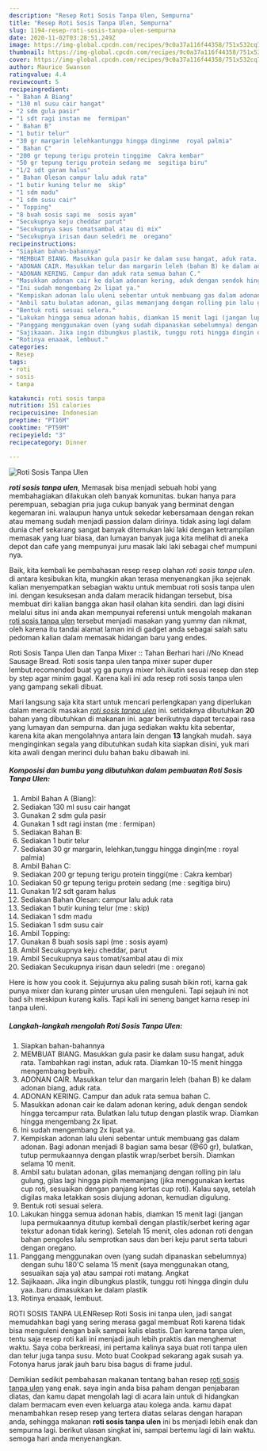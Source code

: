 ```yaml
---
description: "Resep Roti Sosis Tanpa Ulen, Sempurna"
title: "Resep Roti Sosis Tanpa Ulen, Sempurna"
slug: 1194-resep-roti-sosis-tanpa-ulen-sempurna
date: 2020-11-02T03:28:51.249Z
image: https://img-global.cpcdn.com/recipes/9c0a37a116f44358/751x532cq70/roti-sosis-tanpa-ulen-foto-resep-utama.jpg
thumbnail: https://img-global.cpcdn.com/recipes/9c0a37a116f44358/751x532cq70/roti-sosis-tanpa-ulen-foto-resep-utama.jpg
cover: https://img-global.cpcdn.com/recipes/9c0a37a116f44358/751x532cq70/roti-sosis-tanpa-ulen-foto-resep-utama.jpg
author: Maurice Swanson
ratingvalue: 4.4
reviewcount: 5
recipeingredient:
- " Bahan A Biang"
- "130 ml susu cair hangat"
- "2 sdm gula pasir"
- "1 sdt ragi instan me  fermipan"
- " Bahan B"
- "1 butir telur"
- "30 gr margarin lelehkantunggu hingga dinginme  royal palmia"
- " Bahan C"
- "200 gr tepung terigu protein tinggime  Cakra kembar"
- "50 gr tepung terigu protein sedang me  segitiga biru"
- "1/2 sdt garam halus"
- " Bahan Olesan campur lalu aduk rata"
- "1 butir kuning telur me  skip"
- "1 sdm madu"
- "1 sdm susu cair"
- " Topping"
- "8 buah sosis sapi me  sosis ayam"
- "Secukupnya keju cheddar parut"
- "Secukupnya saus tomatsambal atau di mix"
- "Secukupnya irisan daun seledri me  oregano"
recipeinstructions:
- "Siapkan bahan-bahannya"
- "MEMBUAT BIANG. Masukkan gula pasir ke dalam susu hangat, aduk rata. Tambahkan ragi instan, aduk rata. Diamkan 10-15 menit hingga mengembang berbuih."
- "ADONAN CAIR. Masukkan telur dan margarin leleh (bahan B) ke dalam adonan biang, aduk rata."
- "ADONAN KERING. Campur dan aduk rata semua bahan C."
- "Masukkan adonan cair ke dalam adonan kering, aduk dengan sendok hingga tercampur rata. Bulatkan lalu tutup dengan plastik wrap. Diamkan hingga mengembang 2x lipat."
- "Ini sudah mengembang 2x lipat ya."
- "Kempiskan adonan lalu uleni sebentar untuk membuang gas dalam adonan. Bagi adonan menjadi 8 bagian sama besar (@60 gr), bulatkan, tutup permukaannya dengan plastik wrap/serbet bersih. Diamkan selama 10 menit."
- "Ambil satu bulatan adonan, gilas memanjang dengan rolling pin lalu gulung, gilas lagi hingga pipih memanjang (jika menggunakan kertas cup roti, sesuaikan dengan panjang kertas cup roti). Kalau saya, setelah digilas maka letakkan sosis diujung adonan, kemudian digulung."
- "Bentuk roti sesuai selera."
- "Lakukan hingga semua adonan habis, diamkan 15 menit lagi (jangan lupa permukaannya ditutup kembali dengan plastik/serbet kering agar tekstur adonan tidak kering). Setelah 15 menit, oles adonan roti dengan bahan pengoles lalu semprotkan saus dan beri keju parut serta taburi dengan oregano."
- "Panggang menggunakan oven (yang sudah dipanaskan sebelumnya) dengan suhu 180&#39;C selama 15 menit (saya menggunakan otang, sesuaikan saja ya) atau sampai roti matang. Angkat"
- "Sajikaaan. Jika ingin dibungkus plastik, tunggu roti hingga dingin dulu yaa..baru dimasukkan ke dalam plastik"
- "Rotinya enaaak, lembuut."
categories:
- Resep
tags:
- roti
- sosis
- tanpa

katakunci: roti sosis tanpa 
nutrition: 151 calories
recipecuisine: Indonesian
preptime: "PT16M"
cooktime: "PT59M"
recipeyield: "3"
recipecategory: Dinner

---
```



![Roti Sosis Tanpa Ulen](https://img-global.cpcdn.com/recipes/9c0a37a116f44358/751x532cq70/roti-sosis-tanpa-ulen-foto-resep-utama.jpg)

<b><i>roti sosis tanpa ulen</i></b>, Memasak bisa menjadi sebuah hobi yang membahagiakan dilakukan oleh banyak komunitas. bukan hanya para perempuan, sebagian pria juga cukup banyak yang berminat dengan kegemaran ini. walaupun hanya untuk sekedar kebersamaan dengan rekan atau memang sudah menjadi passion dalam dirinya. tidak asing lagi dalam dunia chef sekarang sangat banyak ditemukan laki laki dengan ketrampilan memasak yang luar biasa, dan lumayan banyak juga kita melihat di aneka depot dan cafe yang mempunyai juru masak laki laki sebagai chef mumpuni nya.

Baik, kita kembali ke pembahasan resep resep olahan <i>roti sosis tanpa ulen</i>. di antara kesibukan kita, mungkin akan terasa menyenangkan jika sejenak kalian menyempatkan sebagian waktu untuk membuat roti sosis tanpa ulen ini. dengan kesuksesan anda dalam meracik hidangan tersebut, bisa membuat diri kalian bangga akan hasil olahan kita sendiri. dan lagi disini melalui situs ini anda akan mempunyai referensi untuk mengolah makanan <u>roti sosis tanpa ulen</u> tersebut menjadi masakan yang yummy dan nikmat, oleh karena itu tandai alamat laman ini di gadget anda sebagai salah satu pedoman kalian dalam memasak hidangan baru yang endes.

Roti Sosis Tanpa Ulen dan Tanpa Mixer :: Tahan Berhari hari //No Knead Sausage Bread. Roti sosis tanpa ulen tanpa mixer super duper lembut.recomended buat yg ga punya mixer loh.ikutin sesuai resep dan step by step agar minim gagal. Karena kali ini ada resep roti sosis tanpa ulen yang gampang sekali dibuat.


Mari langsung saja kita start untuk mencari perlengkapan yang diperlukan dalam meracik masakan <u><i>roti sosis tanpa ulen</i></u> ini. setidaknya dibutuhkan <b>20</b> bahan yang dibutuhkan di makanan ini. agar berikutnya dapat tercapai rasa yang lumayan dan sempurna. dan juga sediakan waktu kita sebentar, karena kita akan mengolahnya antara lain dengan <b>13</b> langkah mudah. saya menginginkan segala yang dibutuhkan sudah kita siapkan disini, yuk mari kita awali dengan merinci dulu bahan baku dibawah ini.

<!--inarticleads1-->

##### Komposisi dan bumbu yang dibutuhkan dalam pembuatan Roti Sosis Tanpa Ulen:

1. Ambil  Bahan A (Biang):
1. Sediakan 130 ml susu cair hangat
1. Gunakan 2 sdm gula pasir
1. Gunakan 1 sdt ragi instan (me : fermipan)
1. Sediakan  Bahan B:
1. Sediakan 1 butir telur
1. Sediakan 30 gr margarin, lelehkan,tunggu hingga dingin(me : royal palmia)
1. Ambil  Bahan C:
1. Sediakan 200 gr tepung terigu protein tinggi(me : Cakra kembar)
1. Sediakan 50 gr tepung terigu protein sedang (me : segitiga biru)
1. Gunakan 1/2 sdt garam halus
1. Sediakan  Bahan Olesan: campur lalu aduk rata
1. Sediakan 1 butir kuning telur (me : skip)
1. Sediakan 1 sdm madu
1. Sediakan 1 sdm susu cair
1. Ambil  Topping:
1. Gunakan 8 buah sosis sapi (me : sosis ayam)
1. Ambil Secukupnya keju cheddar, parut
1. Ambil Secukupnya saus tomat/sambal atau di mix
1. Sediakan Secukupnya irisan daun seledri (me : oregano)


Here is how you cook it. Sejujurnya aku paling susah bikin roti, karna gak punya mixer dan kurang pinter urusan ulen menguleni. Tapi sejauh ini not bad sih meskipun kurang kalis. Tapi kali ini seneng banget karna resep ini tanpa uleni. 

<!--inarticleads2-->

##### Langkah-langkah mengolah Roti Sosis Tanpa Ulen:

1. Siapkan bahan-bahannya
1. MEMBUAT BIANG. Masukkan gula pasir ke dalam susu hangat, aduk rata. Tambahkan ragi instan, aduk rata. Diamkan 10-15 menit hingga mengembang berbuih.
1. ADONAN CAIR. Masukkan telur dan margarin leleh (bahan B) ke dalam adonan biang, aduk rata.
1. ADONAN KERING. Campur dan aduk rata semua bahan C.
1. Masukkan adonan cair ke dalam adonan kering, aduk dengan sendok hingga tercampur rata. Bulatkan lalu tutup dengan plastik wrap. Diamkan hingga mengembang 2x lipat.
1. Ini sudah mengembang 2x lipat ya.
1. Kempiskan adonan lalu uleni sebentar untuk membuang gas dalam adonan. Bagi adonan menjadi 8 bagian sama besar (@60 gr), bulatkan, tutup permukaannya dengan plastik wrap/serbet bersih. Diamkan selama 10 menit.
1. Ambil satu bulatan adonan, gilas memanjang dengan rolling pin lalu gulung, gilas lagi hingga pipih memanjang (jika menggunakan kertas cup roti, sesuaikan dengan panjang kertas cup roti). Kalau saya, setelah digilas maka letakkan sosis diujung adonan, kemudian digulung.
1. Bentuk roti sesuai selera.
1. Lakukan hingga semua adonan habis, diamkan 15 menit lagi (jangan lupa permukaannya ditutup kembali dengan plastik/serbet kering agar tekstur adonan tidak kering). Setelah 15 menit, oles adonan roti dengan bahan pengoles lalu semprotkan saus dan beri keju parut serta taburi dengan oregano.
1. Panggang menggunakan oven (yang sudah dipanaskan sebelumnya) dengan suhu 180&#39;C selama 15 menit (saya menggunakan otang, sesuaikan saja ya) atau sampai roti matang. Angkat
1. Sajikaaan. Jika ingin dibungkus plastik, tunggu roti hingga dingin dulu yaa..baru dimasukkan ke dalam plastik
1. Rotinya enaaak, lembuut.


ROTI SOSIS TANPA ULENResep Roti Sosis ini tanpa ulen, jadi sangat memudahkan bagi yang sering merasa gagal membuat Roti karena tidak bisa menguleni dengan baik sampai kalis elastis. Dan karena tanpa ulen, tentu saja resep roti kali ini menjadi jauh lebih praktis dan menghemat waktu. Saya coba berkreasi, ini pertama kalinya saya buat roti tanpa ulen dan telur juga tanpa susu. Moto buat Cookpad sekarang agak susah ya. Fotonya harus jarak jauh baru bisa bagus di frame judul. 

Demikian sedikit pembahasan makanan tentang bahan resep <u>roti sosis tanpa ulen</u> yang enak. saya ingin anda bisa paham dengan penjabaran diatas, dan kamu dapat mengolah lagi di acara lain untuk di hidangkan dalam bermacam even even keluarga atau kolega anda. kamu dapat menambahkan resep resep yang tertera diatas selaras dengan harapan anda, sehingga makanan <b>roti sosis tanpa ulen</b> ini bs menjadi lebih enak dan sempurna lagi. berikut ulasan singkat ini, sampai bertemu lagi di lain waktu. semoga hari anda menyenangkan.
